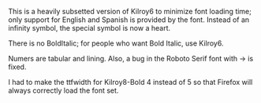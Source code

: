 This is a heavily subsetted version of Kilroy6 to minimize font loading
time; only support for English and Spanish is provided by the font. 
Instead of an infinity symbol, the special symbol is now a heart.

There is no BoldItalic; for people who want Bold Italic, use Kilroy6.

Numers are tabular and lining. Also, a bug in the Roboto Serif font 
with → is fixed.

I had to make the ttfwidth for Kilroy8-Bold 4 instead of 5 so that 
Firefox will always correctly load the font set.
